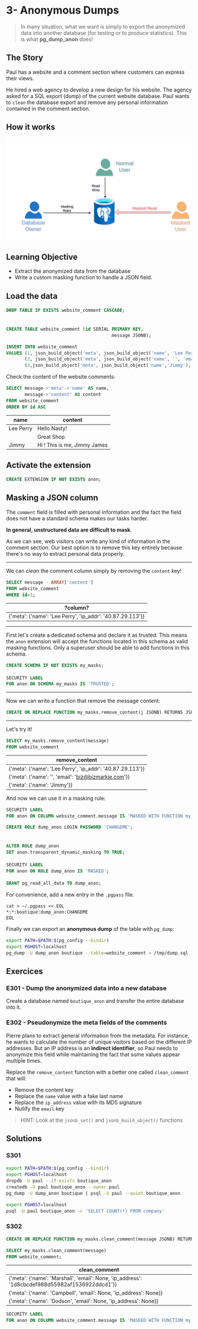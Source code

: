 # 3- Anonymous Dumps

> In many situation, what we want is simply to export the anonymized
> data into another database (for testing or to produce statistics).
> This is what **pg_dump_anon** does!

## The Story

Paul has a website and a comment section where customers can express
their views.

He hired a web agency to develop a new design for his website. The
agency asked for a SQL export (dump) of the current website database.
Paul wants to `clean` the database export and remove any personal
information contained in the comment section.

## How it works

![](../images/anon-Dump.drawio.png)

## Learning Objective

-   Extract the anonymized data from the database
-   Write a custom masking function to handle a JSON field.

## Load the data

``` sql
DROP TABLE IF EXISTS website_comment CASCADE;


CREATE TABLE website_comment (id SERIAL PRIMARY KEY,
                                        message JSONB);
```

``` sql
INSERT INTO website_comment
VALUES (1, json_build_object('meta', json_build_object('name', 'Lee Perry', 'ip_addr','40.87.29.113'), 'content', 'Hello Nasty!')),
       (2, json_build_object('meta', json_build_object('name', '', 'email', 'biz@bizmarkie.com'), 'content', 'Great Shop')),
       (3,json_build_object('meta', json_build_object('name','Jimmy'), 'content','Hi ! This is me, Jimmy James'));
```

Check the content of the website comments:

``` sql
SELECT message->'meta'->'name' AS name,
       message->'content' AS content
FROM website_comment
ORDER BY id ASC
```

| name      | content                      |
|-----------|------------------------------|
| Lee Perry | Hello Nasty!                 |
|           | Great Shop                   |
| Jimmy     | Hi ! This is me, Jimmy James |

## Activate the extension

``` sql
CREATE EXTENSION IF NOT EXISTS anon;
```

## Masking a JSON column

The `comment` field is filled with personal information and the fact the
field does not have a standard schema makes our tasks harder.

**In general, unstructured data are difficult to mask**.

As we can see, web visitors can write any kind of information in the
comment section. Our best option is to remove this key entirely because
there's no way to extract personal data properly.

------------------------------------------------------------------------

We can *clean* the comment column simply by removing the `content` key!

``` sql
SELECT message - ARRAY['content']
FROM website_comment
WHERE id=1;
```

| ?column?                                                             |
|----------------------------------------------------------------------|
| {\'meta\': {\'name\': \'Lee Perry\', \'ip_addr\': \'40.87.29.113\'}} |

------------------------------------------------------------------------

First let's create a dedicated schema and declare it as trusted. This
means the `anon` extension will accept the functions located in this
schema as valid masking functions. Only a superuser should be able to
add functions in this schema.

``` sql
CREATE SCHEMA IF NOT EXISTS my_masks;

SECURITY LABEL
FOR anon ON SCHEMA my_masks IS 'TRUSTED';
```

------------------------------------------------------------------------

Now we can write a function that remove the message content:

``` sql
CREATE OR REPLACE FUNCTION my_masks.remove_content(j JSONB) RETURNS JSONB AS $func$ SELECT j - ARRAY['content'] $func$ LANGUAGE SQL ;
```

------------------------------------------------------------------------

Let's try it!

``` sql
SELECT my_masks.remove_content(message)
FROM website_comment
```

| remove_content                                                       |
|----------------------------------------------------------------------|
| {\'meta\': {\'name\': \'Lee Perry\', \'ip_addr\': \'40.87.29.113\'}} |
| {\'meta\': {\'name\': \'\', \'email\': \'biz@bizmarkie.com\'}}       |
| {\'meta\': {\'name\': \'Jimmy\'}}                                    |

And now we can use it in a masking rule:

``` sql
SECURITY LABEL
FOR anon ON COLUMN website_comment.message IS 'MASKED WITH FUNCTION my_masks.remove_content(message)';
```

``` sql
CREATE ROLE dump_anon LOGIN PASSWORD 'CHANGEME';


ALTER ROLE dump_anon
SET anon.transparent_dynamic_masking TO TRUE;

SECURITY LABEL
FOR anon ON ROLE dump_anon IS 'MASKED';

GRANT pg_read_all_data TO dump_anon;
```

For convenience, add a new entry in the `.pgpass` file.

``` console
cat > ~/.pgpass << EOL
*:*:boutique:dump_anon:CHANGEME
EOL
```

Finally we can export an **anonymous dump** of the table with `pg_dump`:

``` bash
export PATH=$PATH:$(pg_config --bindir)
export PGHOST=localhost
pg_dump -U dump_anon boutique --table=website_comment > /tmp/dump.sql
```

## Exercices

### E301 - Dump the anonymized data into a new database

Create a database named `boutique_anon` and transfer the entire database
into it.

### E302 - Pseudonymize the meta fields of the comments

Pierre plans to extract general information from the metadata. For
instance, he wants to calculate the number of unique visitors based on
the different IP addresses. But an IP address is an **indirect
identifier**, so Paul needs to anonymize this field while maintaining
the fact that some values appear multiple times.

Replace the `remove_content` function with a better one called
`clean_comment` that will:

-   Remove the content key
-   Replace the `name` value with a fake last name
-   Replace the `ip_address` value with its MD5 signature
-   Nullify the `email` key

> HINT: Look at the `jsonb_set()` and `jsonb_build_object()` functions

## Solutions

### S301

``` bash
export PATH=$PATH:$(pg_config --bindir)
export PGHOST=localhost
dropdb -U paul --if-exists boutique_anon
createdb -U paul boutique_anon --owner paul
pg_dump -U dump_anon boutique | psql -U paul --quiet boutique_anon
```

``` bash
export PGHOST=localhost
psql -U paul boutique_anon -c 'SELECT COUNT(*) FROM company'
```

### S302

``` sql
CREATE OR REPLACE FUNCTION my_masks.clean_comment(message JSONB) RETURNS JSONB VOLATILE LANGUAGE SQL AS $func$ SELECT jsonb_set( message, ARRAY['meta'], jsonb_build_object( 'name',anon.fake_last_name(), 'ip_address', md5((message->'meta'->'ip_addr')::TEXT), 'email', NULL ) ) - ARRAY['content']; $func$;
```

``` sql
SELECT my_masks.clean_comment(message)
FROM website_comment;
```

| clean_comment |
|----|
| {\'meta\': {\'name\': \'Marshall\', \'email\': None, \'ip_address\': \'1d8cbcdef988d55982af1536922ddcd1\'}} |
| {\'meta\': {\'name\': \'Campbell\', \'email\': None, \'ip_address\': None}} |
| {\'meta\': {\'name\': \'Dodson\', \'email\': None, \'ip_address\': None}} |

``` sql
SECURITY LABEL
FOR anon ON COLUMN website_comment.message IS 'MASKED WITH FUNCTION my_masks.clean_comment(message)';
```
